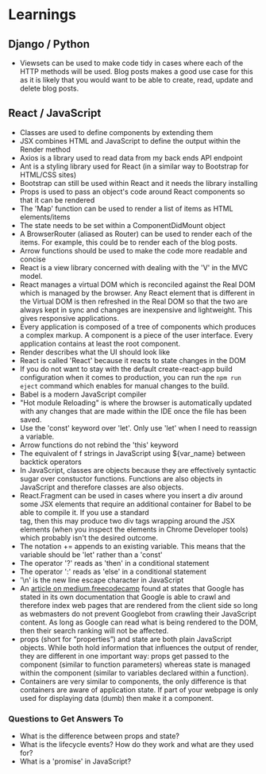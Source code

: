 # Learnings

## Django / Python

- Viewsets can be used to make code tidy in cases where each of the HTTP methods will be used. Blog posts makes a good use case for this as it is likely that you would want to be able to create, read, update and delete blog posts.

## React / JavaScript

- Classes are used to define components by extending them
- JSX combines HTML and JavaScript to define the output within the Render method
- Axios is a library used to read data from my back ends API endpoint
- Ant is a styling library used for React (in a similar way to Bootstrap for HTML/CSS sites)
- Bootstrap can still be used within React and it needs the library installing
- Props is used to pass an object's code around React components so that it can be rendered
- The 'Map' function can be used to render a list of items as HTML elements/items
- The state needs to be set within a ComponentDidMount object
- A BrowserRouter (aliased as Router) can be used to render each of the items. For example, this could be to render each of the blog posts.
- Arrow functions should be used to make the code more readable and concise
- React is a view library concerned with dealing with the 'V' in the MVC model.
- React manages a virtual DOM which is reconciled against the Real DOM which is managed by the browser. Any React element that is different in the Virtual DOM is then refreshed in the Real DOM so that the two are always kept in sync and changes are inexpensive and lightweight. This gives responsive applications.
- Every application is composed of a tree of components which produces a complex markup. A component is a piece of the user interface. Every application contains at least the root component.
- Render describes what the UI should look like
- React is called 'React' because it reacts to state changes in the DOM
- If you do not want to stay with the default create-react-app build configuration when it comes to production, you can run the `npm run eject` command which enables for manual changes to the build.
- Babel is a modern JavaScript compiler
- "Hot module Reloading" is where the browser is automatically updated with any changes that are made within the IDE once the file has been saved.
- Use the 'const' keyword over 'let'. Only use 'let' when I need to reassign a variable.
- Arrow functions do not rebind the 'this' keyword
- The equivalent of f strings in JavaScript using ${var_name} between backtick operators
- In JavaScript, classes are objects because they are effectively syntactic sugar over constuctor functions. Functions are also objects in JavaScript and therefore classes are also objects.
- React.Fragment can be used in cases where you insert a div around some JSX elements that require an additional container for Babel to be able to compile it. If you use a standard <div></div> tag, then this may produce two div tags wrapping around the JSX elements (when you inspect the elements in Chrome Developer tools) which probably isn't the desired outcome.
- The notation += appends to an existing variable. This means that the variable should be 'let' rather than a 'const'
- The operator '?' reads as 'then' in a conditional statement
- The operator ':' reads as 'else' in a conditional statement
- '\n' is the new line escape character in JavaScript
- An <a href="https://medium.freecodecamp.org/seo-vs-react-is-it-neccessary-to-render-react-pages-in-the-backend-74ce5015c0c9" >article on medium.freecodecamp</a> found at  states that Google has stated in its own documentation that Google is able to crawl and therefore index web pages that are rendered from the client side so long as webmasters do not prevent Googlebot from crawling their JavaScript content. As long as Google can read what is being rendered to the DOM, then their search ranking will not be affected.
- props (short for “properties”) and state are both plain JavaScript objects. While both hold information that influences the output of render, they are different in one important way: props get passed to the component (similar to function parameters) whereas state is managed within the component (similar to variables declared within a function).
- Containers are very similar to components, the only difference is that containers are aware of application state. If part of your webpage is only used for displaying data (dumb) then make it a component.

### Questions to Get Answers To

- What is the difference between props and state?
- What is the lifecycle events? How do they work and what are they used for?
- What is a 'promise' in JavaScript?
